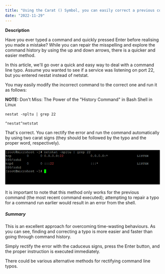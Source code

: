 ```yaml
---
title: "Using the Carat () Symbol, you can easily correct a previous command's typo."
date: "2022-11-29"
---
```


**Description**

Have you ever typed a command and quickly pressed Enter before realising you made a mistake? While you can repair the misspelling and explore the command history by using the up and down arrows, there is a quicker and easier method.

In this article, we'll go over a quick and easy way to deal with a command line typo. Assume you wanted to see if a service was listening on port 22, but you entered nestat instead of netstat.

You may easily modify the incorrect command to the correct one and run it as follows:

**NOTE:** Don't Miss: The Power of the "History Command" in Bash Shell in Linux

```
nestat -npltu | grep 22
```
```
^nestat^netstat
```
That's correct. You can rectify the error and run the command automatically by using two carat signs (they should be followed by the typo and the proper word, respectively).

![](images/image-544.png)

It is important to note that this method only works for the previous command (the most recent command executed); attempting to repair a typo for a command run earlier would result in an error from the shell.

##### Summary

This is an excellent approach for overcoming time-wasting behaviours. As you can see, finding and correcting a typo is more easier and faster than going through command history.

Simply rectify the error with the caduceus signs, press the Enter button, and the proper instruction is executed immediately.

There could be various alternative methods for rectifying command line typos.
